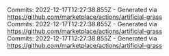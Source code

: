 Commits: 2022-12-17T12:27:38.855Z - Generated via https://github.com/marketplace/actions/artificial-grass
<br>
Commits: 2022-12-17T12:27:38.855Z - Generated via https://github.com/marketplace/actions/artificial-grass
<br>
Commits: 2022-12-17T12:27:38.855Z - Generated via https://github.com/marketplace/actions/artificial-grass
<br>
